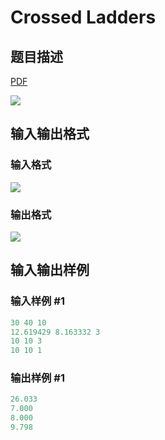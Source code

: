 # Crossed Ladders

## 题目描述

[problemUrl]: https://uva.onlinejudge.org/index.php?option=com_onlinejudge&Itemid=8&category=17&page=show_problem&problem=1507

[PDF](https://uva.onlinejudge.org/external/105/p10566.pdf)

![](https://cdn.luogu.com.cn/upload/vjudge_pic/UVA10566/04bd930627e82cc986e14b41bdaa0b69d1b37635.png)

## 输入输出格式

### 输入格式

![](https://cdn.luogu.com.cn/upload/vjudge_pic/UVA10566/3754046125e48d80d182db37d7cf4ad07235fd79.png)

### 输出格式

![](https://cdn.luogu.com.cn/upload/vjudge_pic/UVA10566/4551903c4aac4c95f56b92a3629e8f0e97337487.png)

## 输入输出样例

### 输入样例 #1

```cpp
30 40 10
12.619429 8.163332 3
10 10 3
10 10 1
```


### 输出样例 #1

```cpp
26.033
7.000
8.000
9.798
```


